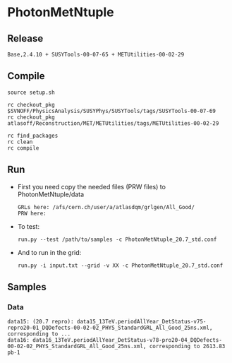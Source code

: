 PhotonMetNtuple
===============

## Release

    Base,2.4.10 + SUSYTools-00-07-65 + METUtilities-00-02-29


## Compile

    source setup.sh    

    rc checkout_pkg $SVNOFF/PhysicsAnalysis/SUSYPhys/SUSYTools/tags/SUSYTools-00-07-69
    rc checkout_pkg atlasoff/Reconstruction/MET/METUtilities/tags/METUtilities-00-02-29

    rc find_packages
    rc clean
    rc compile


## Run

* First you need copy the needed files (PRW files) to PhotonMetNtuple/data

    ```
    GRLs here: /afs/cern.ch/user/a/atlasdqm/grlgen/All_Good/
    PRW here: 
    ```

* To test:

    ```
    run.py --test /path/to/samples -c PhotonMetNtuple_20.7_std.conf
    ```

* And to run in the grid:

    ```
    run.py -i input.txt --grid -v XX -c PhotonMetNtuple_20.7_std.conf
    ```

## Samples


### Data 

    data15: (20.7 repro): data15_13TeV.periodAllYear_DetStatus-v75-repro20-01_DQDefects-00-02-02_PHYS_StandardGRL_All_Good_25ns.xml, corresponding to ...
    data16: data16_13TeV.periodAllYear_DetStatus-v78-pro20-04_DQDefects-00-02-02_PHYS_StandardGRL_All_Good_25ns.xml, corresponding to 2613.83 pb-1